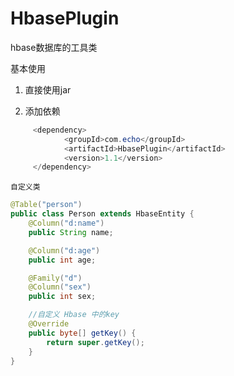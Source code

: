 # HbasePlugin
hbase数据库的工具类

基本使用
1. 直接使用jar

2. 添加依赖
```Java
     <dependency>
            <groupId>com.echo</groupId>
            <artifactId>HbasePlugin</artifactId>
            <version>1.1</version>
     </dependency>
```

`自定义类`
```Java
@Table("person")
public class Person extends HbaseEntity {
    @Column("d:name")
    public String name;

    @Column("d:age")
    public int age;

    @Family("d")
    @Column("sex")
    public int sex;

    //自定义 Hbase 中的key
    @Override
    public byte[] getKey() {
        return super.getKey();
    }
}
```

